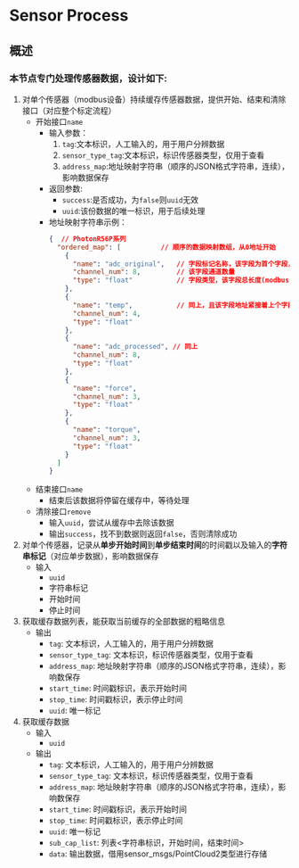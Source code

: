 # Sensor Process
## 概述
### 本节点专门处理传感器数据，设计如下:
1. 对单个传感器（modbus设备）持续缓存传感器数据，提供开始、结束和清除接口（对应整个标定流程）
    - 开始接口`name`
        - 输入参数：
            1. `tag`:文本标识，人工输入的，用于用户分辨数据
            2. `sensor_type_tag`:文本标识，标识传感器类型，仅用于查看
            3. `address_map`:地址映射字符串（顺序的JSON格式字符串，连续），影响数据保存
        - 返回参数:
            - `success`:是否成功，为`false`则`uuid`无效
            - `uuid`:该份数据的唯一标识，用于后续处理
        - 地址映射字符串示例：
             ```json
             {  // PhotonR56P系列
               "ordered_map": [          // 顺序的数据映射数组，从0地址开始
                 {
                   "name": "adc_original",   // 字段标记名称，该字段为首个字段，从 0 地址       开始
                   "channel_num": 8,         // 该字段通道数量
                   "type": "float"           // 字段类型，该字段总长度(modbus长度单位)为    sizeof(float) /      sizeof(uint16_t) * channel_num
                 },
                 {
                   "name": "temp",           // 同上，且该字段地址紧接着上个字段
                   "channel_num": 4,
                   "type": "float"
                 },
                 {
                   "name": "adc_processed", // 同上
                   "channel_num": 8,
                   "type": "float"
                 },
                 {
                   "name": "force",
                   "channel_num": 3,
                   "type": "float"
                 },
                 {
                   "name": "torque",
                   "channel_num": 3,
                   "type": "float"
                 }
               ]
             }
             ``` 
    - 结束接口`name`
      - 结束后该数据将停留在缓存中，等待处理
    - 清除接口`remove`
      - 输入`uuid`，尝试从缓存中去除该数据
      - 输出`success`，找不到数据则返回`false`，否则清除成功
2. 对单个传感器，记录从**单步开始时间**到**单步结束时间**的时间戳以及输入的**字符串标记**（对应单步数据），影响数据保存
    - 输入
      - `uuid`
      - 字符串标记
      - 开始时间
      - 停止时间
3. 获取缓存数据列表，能获取当前缓存的全部数据的粗略信息
    - 输出
        - `tag`: 文本标识，人工输入的，用于用户分辨数据
        - `sensor_type_tag`: 文本标识，标识传感器类型，仅用于查看
        - `address_map`: 地址映射字符串（顺序的JSON格式字符串，连续），影响数保存
        - `start_time`: 时间戳标识，表示开始时间
        - `stop_time`: 时间戳标识，表示停止时间
        - `uuid`: 唯一标记
4. 获取缓存数据
   - 输入
        - `uuid`
   - 输出
        - `tag`: 文本标识，人工输入的，用于用户分辨数据
        - `sensor_type_tag`: 文本标识，标识传感器类型，仅用于查看
        - `address_map`: 地址映射字符串（顺序的JSON格式字符串，连续），影响数保存
        - `start_time`: 时间戳标识，表示开始时间
        - `stop_time`: 时间戳标识，表示停止时间
        - `uuid`: 唯一标记
        - `sub_cap_list`: 列表<字符串标识，开始时间，结束时间>
        - `data`: 输出数据，借用sensor_msgs/PointCloud2类型进行存储